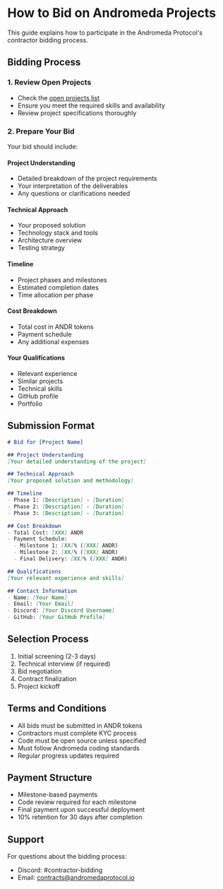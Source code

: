 # How to Bid on Andromeda Projects

This guide explains how to participate in the Andromeda Protocol's contractor bidding process.

## Bidding Process

### 1. Review Open Projects
- Check the [open projects list](./open-projects.md)
- Ensure you meet the required skills and availability
- Review project specifications thoroughly

### 2. Prepare Your Bid

Your bid should include:

#### Project Understanding
- Detailed breakdown of the project requirements
- Your interpretation of the deliverables
- Any questions or clarifications needed

#### Technical Approach
- Your proposed solution
- Technology stack and tools
- Architecture overview
- Testing strategy

#### Timeline
- Project phases and milestones
- Estimated completion dates
- Time allocation per phase

#### Cost Breakdown
- Total cost in ANDR tokens
- Payment schedule
- Any additional expenses

#### Your Qualifications
- Relevant experience
- Similar projects
- Technical skills
- GitHub profile
- Portfolio

## Submission Format

```markdown
# Bid for [Project Name]

## Project Understanding
[Your detailed understanding of the project]

## Technical Approach
[Your proposed solution and methodology]

## Timeline
- Phase 1: [Description] - [Duration]
- Phase 2: [Description] - [Duration]
- Phase 3: [Description] - [Duration]

## Cost Breakdown
- Total Cost: [XXX] ANDR
- Payment Schedule:
  - Milestone 1: [XX]% ([XXX] ANDR)
  - Milestone 2: [XX]% ([XXX] ANDR)
  - Final Delivery: [XX]% ([XXX] ANDR)

## Qualifications
[Your relevant experience and skills]

## Contact Information
- Name: [Your Name]
- Email: [Your Email]
- Discord: [Your Discord Username]
- GitHub: [Your GitHub Profile]
```

## Selection Process

1. Initial screening (2-3 days)
2. Technical interview (if required)
3. Bid negotiation
4. Contract finalization
5. Project kickoff

## Terms and Conditions

- All bids must be submitted in ANDR tokens
- Contractors must complete KYC process
- Code must be open source unless specified
- Must follow Andromeda coding standards
- Regular progress updates required

## Payment Structure

- Milestone-based payments
- Code review required for each milestone
- Final payment upon successful deployment
- 10% retention for 30 days after completion

## Support

For questions about the bidding process:
- Discord: #contractor-bidding
- Email: contracts@andromedaprotocol.io 